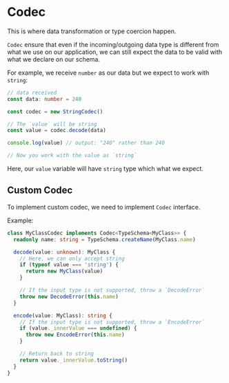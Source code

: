 # Codec

This is where data transformation or type coercion happen.

`Codec` ensure that even if the incoming/outgoing data type is different from what we use on our application, we can still expect the data to be valid with what we declare on our schema.

For example, we receive `number` as our data but we expect to work with `string`:

```ts
// data received
const data: number = 240

const codec = new StringCodec()

// The `value` will be string
const value = codec.decode(data)

console.log(value) // output: "240" rather than 240

// Now you work with the value as `string`
```

Here, our `value` variable will have `string` type which what we expect.

## Custom Codec

To implement custom codec, we need to implement `Codec` interface.

Example:

```ts
class MyClassCodec implements Codec<TypeSchema<MyClass>> {
  readonly name: string = TypeSchema.createName(MyClass.name)

  decode(value: unknown): MyClass {
    // Here, we can only accept string
    if (typeof value === 'string') {
      return new MyClass(value)
    }

    // If the input type is not supported, throw a `DecodeError`
    throw new DecodeError(this.name)
  }

  encode(value: MyClass): string {
    // If the input type is not supported, throw a `EncodeError`
    if (value._innerValue === undefined) {
      throw new EncodeError(this.name)
    }

    // Return back to string
    return value._innerValue.toString()
  }
}
```
